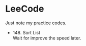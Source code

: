 # LeeCode

Just note my practice codes.

<ul>
<li>148. Sort List<br>    Wait for improve the speed later.
</ul>